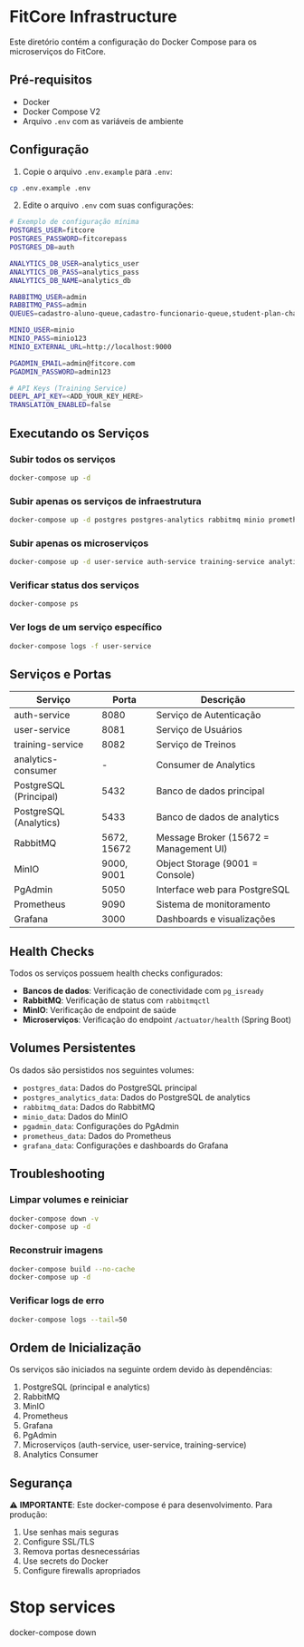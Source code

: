 # FitCore Infrastructure

Este diretório contém a configuração do Docker Compose para os microserviços do FitCore.

## Pré-requisitos

- Docker
- Docker Compose V2
- Arquivo `.env` com as variáveis de ambiente

## Configuração

1. Copie o arquivo `.env.example` para `.env`:
```bash
cp .env.example .env
```

2. Edite o arquivo `.env` com suas configurações:
```bash
# Exemplo de configuração mínima
POSTGRES_USER=fitcore
POSTGRES_PASSWORD=fitcorepass
POSTGRES_DB=auth

ANALYTICS_DB_USER=analytics_user
ANALYTICS_DB_PASS=analytics_pass
ANALYTICS_DB_NAME=analytics_db

RABBITMQ_USER=admin
RABBITMQ_PASS=admin
QUEUES=cadastro-aluno-queue,cadastro-funcionario-queue,student-plan-changed-queue,student-status-changed-queue,student-deleted-queue,employee-role-changed-queue,employee-status-changed-queue,employee-deleted-queue

MINIO_USER=minio
MINIO_PASS=minio123
MINIO_EXTERNAL_URL=http://localhost:9000

PGADMIN_EMAIL=admin@fitcore.com
PGADMIN_PASSWORD=admin123

# API Keys (Training Service)
DEEPL_API_KEY=<ADD_YOUR_KEY_HERE>
TRANSLATION_ENABLED=false
```

## Executando os Serviços

### Subir todos os serviços
```bash
docker-compose up -d
```

### Subir apenas os serviços de infraestrutura
```bash
docker-compose up -d postgres postgres-analytics rabbitmq minio prometheus grafana pgadmin
```

### Subir apenas os microserviços
```bash
docker-compose up -d user-service auth-service training-service analytics-consumer
```

### Verificar status dos serviços
```bash
docker-compose ps
```

### Ver logs de um serviço específico
```bash
docker-compose logs -f user-service
```

## Serviços e Portas

| Serviço | Porta | Descrição |
|---------|-------|-----------|
| auth-service | 8080 | Serviço de Autenticação |
| user-service | 8081 | Serviço de Usuários |
| training-service | 8082 | Serviço de Treinos |
| analytics-consumer | - | Consumer de Analytics |
| PostgreSQL (Principal) | 5432 | Banco de dados principal |
| PostgreSQL (Analytics) | 5433 | Banco de dados de analytics |
| RabbitMQ | 5672, 15672 | Message Broker (15672 = Management UI) |
| MinIO | 9000, 9001 | Object Storage (9001 = Console) |
| PgAdmin | 5050 | Interface web para PostgreSQL |
| Prometheus | 9090 | Sistema de monitoramento |
| Grafana | 3000 | Dashboards e visualizações |

## Health Checks

Todos os serviços possuem health checks configurados:

- **Bancos de dados**: Verificação de conectividade com `pg_isready`
- **RabbitMQ**: Verificação de status com `rabbitmqctl`
- **MinIO**: Verificação de endpoint de saúde
- **Microserviços**: Verificação do endpoint `/actuator/health` (Spring Boot)

## Volumes Persistentes

Os dados são persistidos nos seguintes volumes:

- `postgres_data`: Dados do PostgreSQL principal
- `postgres_analytics_data`: Dados do PostgreSQL de analytics
- `rabbitmq_data`: Dados do RabbitMQ
- `minio_data`: Dados do MinIO
- `pgadmin_data`: Configurações do PgAdmin
- `prometheus_data`: Dados do Prometheus
- `grafana_data`: Configurações e dashboards do Grafana

## Troubleshooting

### Limpar volumes e reiniciar
```bash
docker-compose down -v
docker-compose up -d
```

### Reconstruir imagens
```bash
docker-compose build --no-cache
docker-compose up -d
```

### Verificar logs de erro
```bash
docker-compose logs --tail=50
```

## Ordem de Inicialização

Os serviços são iniciados na seguinte ordem devido às dependências:

1. PostgreSQL (principal e analytics)
2. RabbitMQ
3. MinIO
4. Prometheus
5. Grafana
6. PgAdmin
7. Microserviços (auth-service, user-service, training-service)
8. Analytics Consumer

## Segurança

⚠️ **IMPORTANTE**: Este docker-compose é para desenvolvimento. Para produção:

1. Use senhas mais seguras
2. Configure SSL/TLS
3. Remova portas desnecessárias
4. Use secrets do Docker
5. Configure firewalls apropriados

# Stop services
docker-compose down
